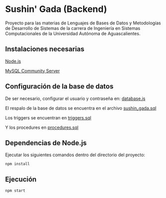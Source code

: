 # Sushin' Gada (Backend)

Proyecto para las materias de Lenguajes de Bases de Datos y Metodologías de Desarrollo de Sistemas de la carrera de Ingeniería en Sistemas Computacionales de la Universidad Autónoma de Aguascalientes.

## Instalaciones necesarias

[Node.js](https://nodejs.org/en/download/current/)

[MySQL Community Server](https://dev.mysql.com/downloads/mysql/)

## Configuración de la base de datos

De ser necesario, configurar el usuario y contraseña en: [database.js](https://github.com/darklighterk25/sushin-gada-backend/blob/master/database.js)

El respalo de la base de datos se encuentra en el archivo [sushin_gada.sql](https://github.com/darklighterk25/sushin-gada-backend/blob/master/sushin_gada.sql)

Los triggers se encuentran en [triggers.sql](https://github.com/darklighterk25/sushin-gada-backend/blob/master/triggers.sql)

Y los procedures en [procedures.sql](https://github.com/darklighterk25/sushin-gada-backend/blob/master/procedures.sql)

## Dependencias de Node.js

Ejecutar los siguientes comandos dentro del directorio del proyecto:

```
npm install
```
## Ejecución

```
npm start
```
